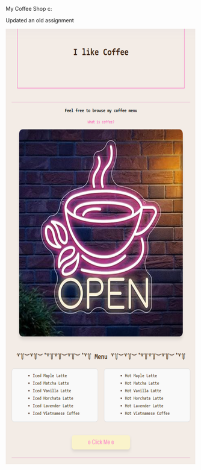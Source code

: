 My Coffee Shop c:

 Updated an old assignment

<img src="Cafecito.png" width="637" height="1156">  
